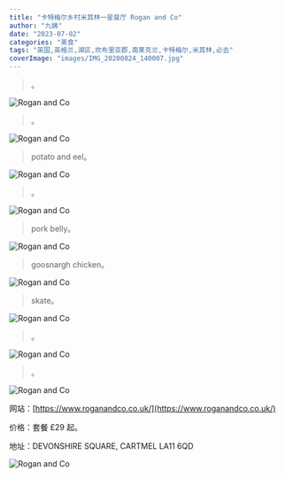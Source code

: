 ```yaml
---
title: "卡特梅尔乡村米其林一星餐厅 Rogan and Co"
author: "九姨"
date: "2023-07-02"
categories: "美食"
tags: "英国,英格兰,湖区,坎布里亚郡,南莱克兰,卡特梅尔,米其林,必去"
coverImage: "images/IMG_20200824_140007.jpg"
---
```


>。

![Rogan and Co](images/IMG_20200824_133630.jpg)

>。

![Rogan and Co](images/IMG_20200824_132845.jpg)

>potato and eel。

![Rogan and Co](images/IMG_20200824_133858.jpg)

>。

![Rogan and Co](images/IMG_20200824_133951.jpg)

>pork belly。

![Rogan and Co](images/IMG_20200824_133907.jpg)

>goosnargh chicken。

![Rogan and Co](images/IMG_20200824_135857.jpg)

>skate。

![Rogan and Co](images/IMG_20200824_135850.jpg)

>。

![Rogan and Co](images/IMG_20200824_140007.jpg)

>。

![Rogan and Co](images/IMG_20200824_143418.jpg)


网站：[https://www.roganandco.co.uk/](https://www.roganandco.co.uk/)

价格：套餐 £29 起。

地址：DEVONSHIRE SQUARE, CARTMEL LA11 6QD

![Rogan and Co](images/roganandco.jpg)